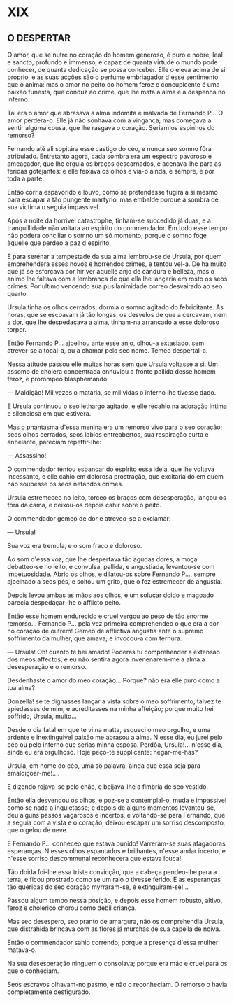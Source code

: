 

# XIX

## O DESPERTAR

O amor, que se nutre no coração do homem generoso, é puro e nobre, leal e sancto, profundo e immenso, e capaz de quanta virtude o mundo pode conhecer, de quanta dedicação se possa conceber. Elle o eleva acima de si proprio, e as suas acções são o perfume embriagador d'esse sentimento, que o anima: mas o amor no peito do homem feroz e concupicente é uma paixão funesta, que conduz ao crime, que lhe mata a alma e a despenha no inferno.

Tal era o amor que abrasava a alma indomita e malvada de Fernando P... O amor perdera-o. Elle já não sonhava com a vingança; mas começava a sentir alguma cousa, que lhe rasgava o coração. Seriam os espinhos do remorso?

Fernando até ali sopitára esse castigo do céo, e nunca seo somno fôra atribulado. Entretanto agora, cada sombra era um espectro pavoroso e ameaçador, que lhe erguia os braços descarnados, e acenava-lhe para as feridas gotejantes: e elle feixava os olhos e via-o ainda, e sempre, e por toda a parte.

Então corria espavorido e louvo, como se pretendesse fugira a si mesmo para escapar a tão pungente martyrio, mas embalde porque a sombra de sua victima o seguia impassivel.

Após a noite da horrivel catastrophe, tinham-se succedido já duas, e a tranquillidade não voltara ao espirito do commendador. Em todo esse tempo não podera conciliar o somno um só momento; porque o somno foge àquelle que perdeo a paz d'espirito.

E para serenar a tempestade da sua alma lembrou-se de Ursula, por quem emprehendera esses novos e horrendos crimes, e tentou vel-a. De ha muito que já se esforçava por hir ver aquelle anjo de candura e belleza, mas o animo lhe faltava com a lembrança de que ella lhe lançaria em rosto os seos crimes. Por ultimo vencendo sua pusilanimidade correo desvairado ao seo quarto.

Ursula tinha os olhos cerrados; dormia o somno agitado do febricitante. As horas, que se escoavam já tão longas, os desvelos de que a cercavam, nem a dor, que lhe despedaçava a alma, tinham-na arrancado a esse doloroso torpor.

Então Fernando P... ajoelhou ante esse anjo, olhou-a extasiado, sem atrever-se a tocal-a, ou a chamar pelo seo nome. Temeo despertal-a.

Nessa atitude passou elle muitas horas sem que Ursula voltasse a si. Um assomo de cholera concentrada ennuviou a fronte pallida desse homem feroz, e prorompeo blasphemando:

— Maldição! Mil vezes o mataria, se mil vidas o inferno lhe tivesse dado.

E Ursula continuou o seo lethargo agitado, e elle recahio na adoração intima e silenciosa em que estivera.

Mas o phantasma d'essa menina era um remorso vivo para o seo coração; seos olhos cerrados, seos labios entreabertos, sua respiração curta e anhelante, pareciam repettir-lhe:

— Assassino!

O commendador tentou espancar do espírito essa ideia, que lhe voltava incessante, e elle cahio em dolorosa prostração, que excitaria dó em quem não soubesse os seos nefandos crimes.

Ursula estremeceo no leito, torceo os braços com desesperação, lançou-os fóra da cama, e deixou-os depois cahir sobre o peito.

O commendador gemeo de dor e atreveo-se a exclamar:

— Ursula!

Sua voz era tremula, e o som fraco e doloroso.

Ao som d'essa voz, que lhe despertava tão agudas dores, a moça debatteo-se no leito, e convulsa, pallida, e angustiada, levantou-se com impetuosidade. Abrio os olhos, e dilatou-os sobre Fernando P..., sempre ajoelhado a seos pés, e soltou um grito, que o fez estremecer de angustia.

Depois levou ambas as mãos aos olhos, e um soluçar doido e magoado parecia despedaçar-lhe o afflicto peito.

Então esse homem endurecido e cruel vergou ao peso de tão enorme remorso... Fernando P... pela vez primeira comprehendeo o que era a dor no coração de outrem! Gemeo de afflictiva angustia ante o supremo soffrimento da mulher, que amava; e invocou-a com ternura.

— Ursula! Oh! quanto te hei amado! Poderas tu comprehender a extensão dos meos affectos, e eu não sentira agora invenenarem-me a alma a desesperação e o remorso.

Desdenhaste o amor do meo coração... Porque? não era elle puro como a tua alma?

Donzella! se te dignasses lançar a vista sobre o meo soffrimento, talvez te apiedasses de mim, e acreditasses na minha affeição; porque muito hei soffrido, Ursula, muito...

Desde o dia fatal em que te vi na matta, esqueci o meo orgulho, e uma ardente e inextinguivel paixão me abrasou a alma. N'esse dia, eu jurei pelo céo ou pelo inferno que serias minha esposa. Perdôa, Ursula!... n'esse dia, ainda eu era orgulhoso. Hoje peço-te supplicante: negar-me-has?

Ursula, em nome do céo, uma só palavra, ainda que essa seja para amaldiçoar-me!....

E dizendo rojava-se pelo chão, e beijava-lhe a fimbria de seo vestido.

Então ella desvendou os olhos, e poz-se a contemplal-o, muda e impassivel como se nada a inquietasse; e depois de alguns momentos levantou-se, deu alguns passos vagarosos e incertos, e voltando-se para Fernando, que a seguia com a vista e o coração, deixou escapar um sorriso descomposto, que o gelou de neve.

E Fernando P... conheceo que estava punido! Varreram-se suas afagadoras esperanças. N'esses olhos espantados e brilhantes, n'esse andar incerto, e n'esse sorriso descommunal reconhecera que estava louca!

Tão doida foi-lhe essa triste convicção, que a cabeça pendeo-lhe para a terra, e ficou prostrado como se um raio o tivesse ferido. E as esperanças tão queridas do seo coração myrraram-se, e extinguiram-se!...

Passou algum tempo nessa posição, e depois esse homem robusto, altivo, feroz e cholerico chorou como debil criança.

Mas seo desespero, seo pranto de amargura, não os comprehendia Ursula, que distrahida brincava com as flores já murchas de sua capella de noiva.

Então o commendador sahio correndo; porque a presença d'essa mulher matava-o.

Na sua desesperação ninguem o consolava; porque era máo e cruel para os que o conheciam.

Seos escravos olhavam-no pasmo, e não o reconheciam. O remorso o havia completamente desfigurado.

